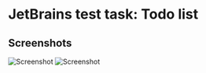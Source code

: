# JetBrains test task: Todo list

## Screenshots
![Screenshot](https://firebasestorage.googleapis.com/v0/b/todolist-d62a2.appspot.com/o/Screenshot2.png?alt=media&token=10a64d37-78ea-4bb2-88c7-dce56fd5c06a)
![Screenshot](https://firebasestorage.googleapis.com/v0/b/todolist-d62a2.appspot.com/o/Screenshot3.png?alt=media&token=c9b16d64-de34-4a29-b9a6-1db4b22df3e4)